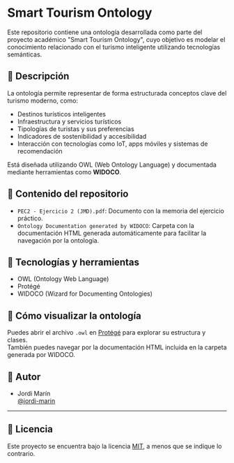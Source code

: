 # Smart Tourism Ontology

Este repositorio contiene una ontología desarrollada como parte del proyecto académico "Smart Tourism Ontology", cuyo objetivo es modelar el conocimiento relacionado con el turismo inteligente utilizando tecnologías semánticas.

## 📌 Descripción

La ontología permite representar de forma estructurada conceptos clave del turismo moderno, como:

- Destinos turísticos inteligentes
- Infraestructura y servicios turísticos
- Tipologías de turistas y sus preferencias
- Indicadores de sostenibilidad y accesibilidad
- Interacción con tecnologías como IoT, apps móviles y sistemas de recomendación

Está diseñada utilizando OWL (Web Ontology Language) y documentada mediante herramientas como **WIDOCO**.

## 📁 Contenido del repositorio

- `PEC2 - Ejercicio 2 (JMD).pdf`: Documento con la memoria del ejercicio práctico.
- `Ontology Documentation generated by WIDOCO`: Carpeta con la documentación HTML generada automáticamente para facilitar la navegación por la ontología.

## 🧠 Tecnologías y herramientas

- OWL (Ontology Web Language)
- Protégé
- WIDOCO (Wizard for Documenting Ontologies)

## 🧪 Cómo visualizar la ontología

Puedes abrir el archivo `.owl` en [Protégé](https://protege.stanford.edu/) para explorar su estructura y clases.  
También puedes navegar por la documentación HTML incluida en la carpeta generada por WIDOCO.

## 👤 Autor

- Jordi Marín  
  [@jordi-marin](https://github.com/jordi-marin)

---

## 📄 Licencia

Este proyecto se encuentra bajo la licencia [MIT](LICENSE), a menos que se indique lo contrario.









